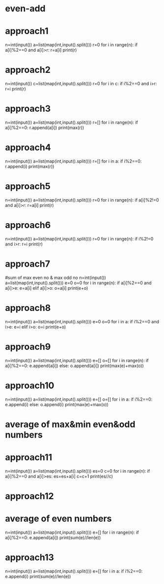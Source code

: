 # even-add
# approach1
n=int(input())
a=list(map(int,input().split()))
r=0
for i in range(n):
  if a[i]%2==0 and a[i]>r:
    r=a[i]
print(r)

# approach2
n=int(input())
c=list(map(int,input().split()))
r=0
for i in c:
  if i%2==0 and i>r:
    r=i
print(r)
# approach3
n=int(input())
a=list(map(int,input().split()))
r=[]
for i in range(n):
  if a[i]%2==0:
    r.append(a[i])
print(max(r))
# approach4
n=int(input())
a=list(map(int,input().split()))
r=[]
for i in a:
  if i%2==0:
    r.append(i)
print(max(r))
# approach5
n=int(input())
a=list(map(int,input().split()))
r=0
for i in range(n):
  if a[i]%2!=0 and a[i]>r:
    r=a[i]
print(r)

# approach6
n=int(input())
a=list(map(int,input().split()))
r=0
for i in range(n):
  if i%2!=0 and i>r:
    r=i
print(r)

# approach7
#sum of max even no & max odd no
n=int(input())
a=list(map(int,input().split()))
e=0
o=0
for i in range(n):
  if a[i]%2==0 and a[i]>e:
    e=a[i]
  elif a[i]>o:
    o=a[i]
print(e+o)

# approach8
n=int(input())
a=list(map(int,input().split()))
e=0
o=0
for i in a:
  if i%2==0 and i>e:
    e=i
  elif i>o:
    o=i
print(e+o)

# approach9
n=int(input())
a=list(map(int,input().split()))
e=[]
o=[]
for i in range(n):
  if a[i]%2==0:
    e.append(a[i])
  else:
    o.append(a[i])
print(max(e)+max(o))


# approach10
n=int(input())
a=list(map(int,input().split()))
e=[]
o=[]
for i in a:
  if i%2==0:
    e.append(i)
  else:
    o.append(i)
print(max(e)+max(o))    

# average of max&min even&odd numbers
# approach11
n=int(input())
a=list(map(int,input().split()))
es=0
c=0
for i in range(n):
  if a[i]%2==0 and a[i]>es:
    es=es+a[i]
    c=c+1
print(es//c)

# approach12
# average of even numbers
n=int(input())
a=list(map(int,input().split()))
e=[]
for i in range(n):
  if a[i]%2==0:
    e.append(a[i])
print(sum(e)//len(e))

# approach13
n=int(input())
a=list(map(int,input().split()))
e=[]
for i in a:
  if i%2==0:
    e.append(i)
print(sum(e)//len(e))




